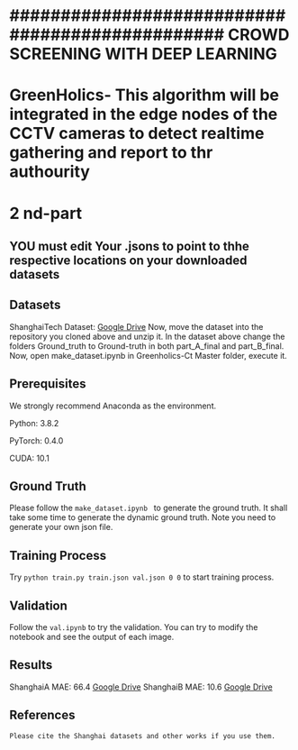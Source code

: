 
# ################################################ CROWD SCREENING WITH DEEP LEARNING #########################

# GreenHolics- This algorithm will be integrated in the edge nodes of the CCTV cameras to detect realtime gathering and report to thr authourity
# 2 nd-part

## YOU must edit Your .jsons to point to thhe respective locations on your downloaded datasets

## Datasets
ShanghaiTech Dataset: [Google Drive](https://drive.google.com/open?id=16dhJn7k4FWVwByRsQAEpl9lwjuV03jVI)
Now, move the dataset into the repository you cloned above and unzip it.
In the dataset above change the folders Ground_truth to Ground-truth in both part_A_final and part_B_final. 
Now, open make_dataset.ipynb in Greenholics-Ct Master folder, execute it.	

## Prerequisites
We strongly recommend Anaconda as the environment.

Python: 3.8.2

PyTorch: 0.4.0

CUDA: 10.1
## Ground Truth

Please follow the `make_dataset.ipynb ` to generate the ground truth. It shall take some time to generate the dynamic ground truth. Note you need to generate your own json file.

## Training Process

Try `python train.py train.json val.json 0 0` to start training process.

## Validation

Follow the `val.ipynb` to try the validation. You can try to modify the notebook and see the output of each image.
## Results

ShanghaiA MAE: 66.4 [Google Drive](https://drive.google.com/open?id=1Z-atzS5Y2pOd-nEWqZRVBDMYJDreGWHH)
ShanghaiB MAE: 10.6 [Google Drive](https://drive.google.com/open?id=1zKn6YlLW3Z9ocgPbP99oz7r2nC7_TBXK)

## References


```
Please cite the Shanghai datasets and other works if you use them.


